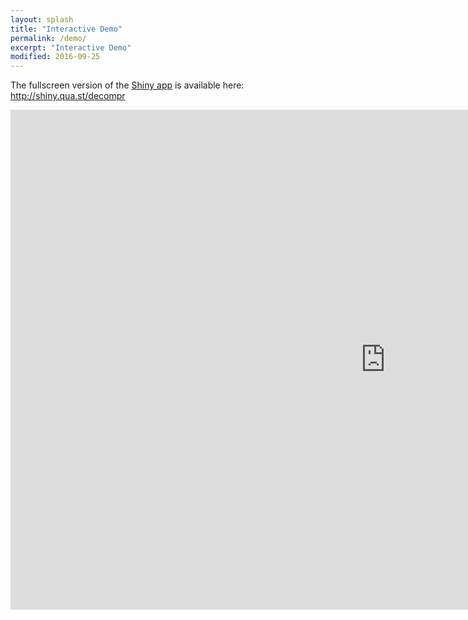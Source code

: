```yaml
---
layout: splash
title: "Interactive Demo"
permalink: /demo/
excerpt: "Interactive Demo"
modified: 2016-09-25
---
```


The fullscreen version of the [Shiny app](http://shiny.rstudio.com/) is available here: <a href="http://shiny.qua.st/decompr" target="_blank">http://shiny.qua.st/decompr</a>

<iframe src="http://shiny.qua.st/decompr/" style="border: none; width: 1200px; height: 800px"></iframe>
